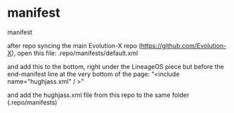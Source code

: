 # manifest
manifest

after repo syncing the main Evolution-X repo (https://github.com/Evolution-X), open this file:
.repo/manifests/default.xml

and add this to the bottom, right under the LineageOS piece but before the end-manifest line at the very bottom of the page:
"<include name="hughjass.xml" / >"

and add the hughjass.xml file from this repo to the same folder (.repo/manifests)
